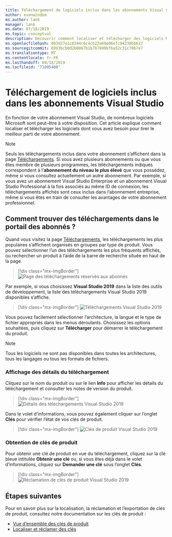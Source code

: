 ```yaml
---
title: Téléchargement de logiciels inclus dans les abonnements Visual Studio | Microsoft Docs
author: evanwindom
ms.author: lank
manager: lank
ms.date: 07/18/2019
ms.topic: conceptual
description: Découvrir comment localiser et télécharger des logiciels Microsoft inclus dans des abonnements Visual Studio
ms.openlocfilehash: 003d27e1c8344c6c4cb22a69e06efc94238bb622
ms.sourcegitcommit: 6993bcb0d2b0067b1b7b7899bfba52c31c70b7e7
ms.translationtype: MT
ms.contentlocale: fr-FR
ms.lasthandoff: 09/18/2019
ms.locfileid: "71095408"
---
```

# <a name="downloading-software-titles-in-visual-studio-subscriptions"></a>Téléchargement de logiciels inclus dans les abonnements Visual Studio
En fonction de votre abonnement Visual Studio, de nombreux logiciels Microsoft sont peut-être à votre disposition.  Cet article explique comment localiser et télécharger les logiciels dont vous avez besoin pour tirer le meilleur parti de votre abonnement. 

> [!NOTE]
> Seuls les téléchargements inclus dans votre abonnement s’affichent dans la page [Téléchargements](https://my.visualstudio.com/downloads/featured).  Si vous avez plusieurs abonnements ou que vous êtes membre de plusieurs programmes, les téléchargements indiqués correspondent à l’**abonnement du niveau le plus élevé** que vous possédez, même si vous consultez actuellement un autre abonnement.  Par exemple, si vous avez un abonnement Visual Studio Enterprise et un abonnement Visual Studio Professional à la fois associés au même ID de connexion, les téléchargements affichés sont ceux inclus dans l’abonnement entreprise, même si vous êtes en train de consulter les avantages de votre abonnement professionnel.

## <a name="how-do-i-find-downloads-in-the-subscriber-portal"></a>Comment trouver des téléchargements dans le portail des abonnés ?
Quand vous visitez la page [Téléchargements](https://my.visualstudio.com/downloads/featured?wt.mc_id=o~msft~docs), les téléchargements les plus populaires s’affichent organisés en groupes par type de produit.  Vous pouvez sélectionner l’un des téléchargements les plus fréquents affichés, ou rechercher un produit à l’aide de la barre de recherche située en haut de la page.
> [!div class="mx-imgBorder"]
> ![Page des téléchargements réservés aux abonnés](_img/subscriber-downloads/subscriber-downloads-resized.png)

Par exemple, si vous choisissez **Visual Studio 2019** dans la liste des outils de développement, la liste des téléchargements Visual Studio 2019 disponibles s’affiche.
> [!div class="mx-imgBorder"]
> ![Téléchargements Visual Studio 2019](_img/subscriber-downloads/vs2019-product-list.png)

Vous pouvez facilement sélectionner l’architecture, la langue et le type de fichier appropriés dans les menus déroulants. Choisissez les options souhaitées, puis cliquez sur **Télécharger** pour démarrer le téléchargement du produit.

> [!NOTE]
> Tous les logiciels ne sont pas disponibles dans toutes les architectures, tous les langages ou tous les formats de fichiers.  

### <a name="displaying-download-details"></a>Affichage des détails du téléchargement
Cliquez sur le nom du produit ou sur le lien **Info** pour afficher les détails du téléchargement et consulter les notes de version du produit.
> [!div class="mx-imgBorder"]
> ![Détails des téléchargements Visual Studio 2019](_img/subscriber-downloads/vs2019-info.png)

Dans le volet d’informations, vous pouvez également cliquer sur l’onglet **Clés** pour vérifier l’état de vos clés de produit.
> [!div class="mx-imgBorder"]
> ![Clés de produit Visual Studio 2019](_img/subscriber-downloads/vs2019-keys.png)

### <a name="obtaining-product-keys"></a>Obtention de clés de produit
Pour obtenir une clé de produit en vue du téléchargement, cliquez sur la clé bleue intitulée **Obtenir une clé** ou, si vous êtes déjà dans le volet d’informations, cliquez sur **Demander une clé** sous l’onglet **Clés**.
> [!div class="mx-imgBorder"]
> ![Réclamation de clés de produit Visual Studio 2019](_img/subscriber-downloads/vs2019-claim-keys.png)

## <a name="next-steps"></a>Étapes suivantes
Pour en savoir plus sur la localisation, la réclamation et l’exportation de clés de produit, consultez notre documentation sur les clés de produit :
- [Vue d’ensemble des clés de produit](product-keys.md)
- [Localiser et réclamer des clés](find-keys.md)